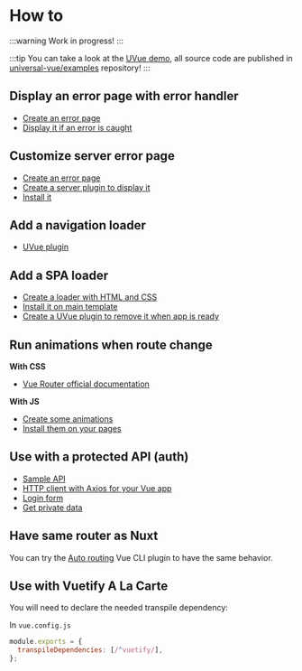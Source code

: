 # How to

:::warning
Work in progress!
:::

:::tip
You can take a look at the [UVue demo](http://uvue.yabab.net), all source code are published
in [universal-vue/examples](https://github.com/universal-vue/examples) repository!
:::

## Display an error page with error handler

- [Create an error page](https://github.com/universal-vue/examples/blob/master/src/components/ErrorPage.vue)
- [Display it if an error is caught](https://github.com/universal-vue/examples/blob/master/src/App.vue#L4-L5)

## Customize server error page

- [Create an error page](https://github.com/universal-vue/examples/blob/master/src/server/error.html)
- [Create a server plugin to display it](https://github.com/universal-vue/examples/blob/master/src/server/errorPlugin.js)
- [Install it](https://github.com/universal-vue/examples/blob/master/server.config.js#L18)

## Add a navigation loader

- [UVue plugin](https://github.com/universal-vue/examples/blob/master/src/plugins/navLoader.js)

## Add a SPA loader

- [Create a loader with HTML and CSS](https://github.com/universal-vue/examples/blob/master/src/spa-loading.html)
- [Install it on main template](https://github.com/universal-vue/examples/blob/master/src/index.html#L9-L12)
- [Create a UVue plugin to remove it when app is ready](https://github.com/universal-vue/examples/blob/master/src/plugins/spaLoader.js)

## Run animations when route change

**With CSS**

- [Vue Router official documentation](https://router.vuejs.org/guide/advanced/transitions.html)

**With JS**

- [Create some animations](https://github.com/universal-vue/examples/blob/master/src/effects.js#L1-L63)
- [Install them on your pages](https://github.com/universal-vue/examples/blob/master/src/views/AsyncData.vue#L12-L15)

## Use with a protected API (auth)

- [Sample API](https://github.com/universal-vue/examples/blob/master/src/server/api.js)
- [HTTP client with Axios for your Vue app](https://github.com/universal-vue/examples/blob/master/src/plugins/httpClient.js)
- [Login form](https://github.com/universal-vue/examples/blob/master/src/views/Profile.vue)
- [Get private data](https://github.com/universal-vue/examples/blob/master/src/views/Private.vue)

## Have same router as Nuxt

You can try the [Auto routing](https://github.com/ktsn/vue-cli-plugin-auto-routing) Vue CLI plugin to have the same behavior.

## Use with Vuetify A La Carte

You will need to declare the needed transpile dependency:

In `vue.config.js`

```js
module.exports = {
  transpileDependencies: [/^vuetify/],
};
```
